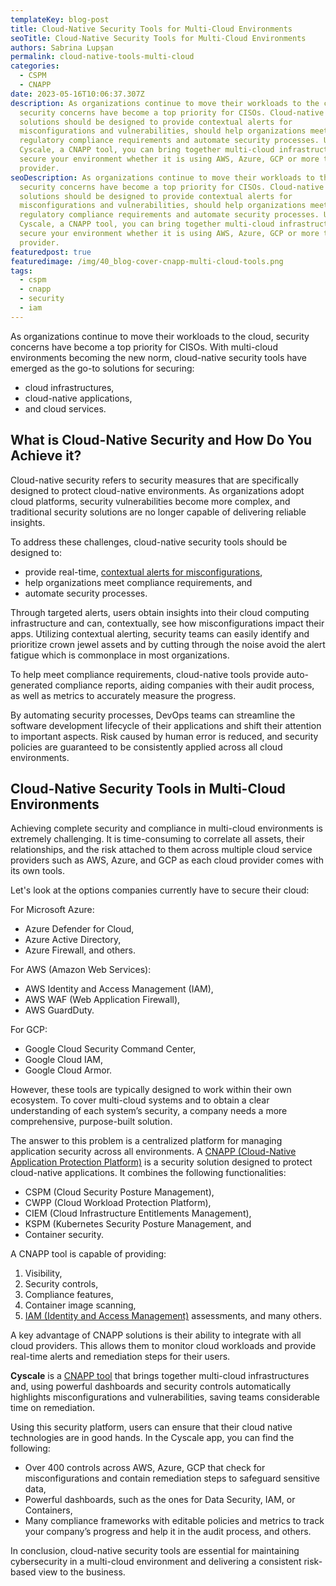 ```yaml
---
templateKey: blog-post
title: Cloud-Native Security Tools for Multi-Cloud Environments
seoTitle: Cloud-Native Security Tools for Multi-Cloud Environments
authors: Sabrina Lupșan
permalink: cloud-native-tools-multi-cloud
categories:
  - CSPM
  - CNAPP
date: 2023-05-16T10:06:37.307Z
description: As organizations continue to move their workloads to the cloud,
  security concerns have become a top priority for CISOs. Cloud-native security
  solutions should be designed to provide contextual alerts for
  misconfigurations and vulnerabilities, should help organizations meet
  regulatory compliance requirements and automate security processes. Using
  Cyscale, a CNAPP tool, you can bring together multi-cloud infrastructures and
  secure your environment whether it is using AWS, Azure, GCP or more than one
  provider.
seoDescription: As organizations continue to move their workloads to the cloud,
  security concerns have become a top priority for CISOs. Cloud-native security
  solutions should be designed to provide contextual alerts for
  misconfigurations and vulnerabilities, should help organizations meet
  regulatory compliance requirements and automate security processes. Using
  Cyscale, a CNAPP tool, you can bring together multi-cloud infrastructures and
  secure your environment whether it is using AWS, Azure, GCP or more than one
  provider.
featuredpost: true
featuredimage: /img/40_blog-cover-cnapp-multi-cloud-tools.png
tags:
  - cspm
  - cnapp
  - security
  - iam
---
```

As organizations continue to move their workloads to the cloud, security concerns have become a top priority for CISOs. With multi-cloud environments becoming the new norm, cloud-native security tools have emerged as the go-to solutions for securing: 

* cloud infrastructures,  
* cloud-native applications,  
* and cloud services. 

## What is Cloud-Native Security and How Do You Achieve it? 

Cloud-native security refers to security measures that are specifically designed to protect cloud-native environments. As organizations adopt cloud platforms, security vulnerabilities become more complex, and traditional security solutions are no longer capable of delivering reliable insights.  

To address these challenges, cloud-native security tools should be designed to: 

* provide real-time, [contextual alerts for misconfigurations](https://cyscale.com/blog/prevent-alert-fatigue/),  
* help organizations meet compliance requirements, and 
* automate security processes. 

Through targeted alerts, users obtain insights into their cloud computing infrastructure and can, contextually, see how misconfigurations impact their apps. Utilizing contextual alerting, security teams can easily identify and prioritize crown jewel assets and by cutting through the noise avoid the alert fatigue which is commonplace in most organizations. 

To help meet compliance requirements, cloud-native tools provide auto-generated compliance reports, aiding companies with their audit process, as well as metrics to accurately measure the progress.  

By automating security processes, DevOps teams can streamline the software development lifecycle of their applications and shift their attention to important aspects. Risk caused by human error is reduced, and security policies are guaranteed to be consistently applied across all cloud environments. 

## Cloud-Native Security Tools in Multi-Cloud Environments 

Achieving complete security and compliance in multi-cloud environments is extremely challenging. It is time-consuming to correlate all assets, their relationships, and the risk attached to them across multiple cloud service providers such as AWS, Azure, and GCP as each cloud provider comes with its own tools.  

Let's look at the options companies currently have to secure their cloud: 

For Microsoft Azure: 

* Azure Defender for Cloud,  
* Azure Active Directory,  
* Azure Firewall, and others. 

For AWS (Amazon Web Services): 

* AWS Identity and Access Management (IAM), 
* AWS WAF (Web Application Firewall), 
* AWS GuardDuty. 

For GCP: 

* Google Cloud Security Command Center, 
* Google Cloud IAM, 
* Google Cloud Armor. 

However, these tools are typically designed to work within their own ecosystem. To cover multi-cloud systems and to obtain a clear understanding of each system’s security, a company needs a more comprehensive, purpose-built solution. 

The answer to this problem is a centralized platform for managing application security across all environments. A [CNAPP (Cloud-Native Application Protection Platform)](https://cyscale.com/blog/cnapp-secure-native-applications/) is a security solution designed to protect cloud-native applications. It combines the following functionalities: 

* CSPM (Cloud Security Posture Management), 
* CWPP (Cloud Workload Protection Platform), 
* CIEM (Cloud Infrastructure Entitlements Management), 
* KSPM (Kubernetes Security Posture Management, and  
* Container security. 

A CNAPP tool is capable of providing: 

1. Visibility, 
2. Security controls, 
3. Compliance features, 
4. Container image scanning,  
5. [IAM (Identity and Access Management)](https://cyscale.com/blog/iam-services-in-aws-azure-gcp) assessments, and many others. 

A key advantage of CNAPP solutions is their ability to integrate with all cloud providers. This allows them to monitor cloud workloads and provide real-time alerts and remediation steps for their users. 

**Cyscale** is a [CNAPP tool](https://cyscale.com/products/cnapp/) that brings together multi-cloud infrastructures and, using powerful dashboards and security controls automatically highlights misconfigurations and vulnerabilities, saving teams considerable time on remediation.  

Using this security platform, users can ensure that their cloud native technologies are in good hands. In the Cyscale app, you can find the following: 

* Over 400 controls across AWS, Azure, GCP that check for misconfigurations and contain remediation steps to safeguard sensitive data, 
* Powerful dashboards, such as the ones for Data Security, IAM, or Containers, 
* Many compliance frameworks with editable policies and metrics to track your company’s progress and help it in the audit process, and others. 

In conclusion, cloud-native security tools are essential for maintaining cybersecurity in a multi-cloud environment and delivering a consistent risk-based view to the business.